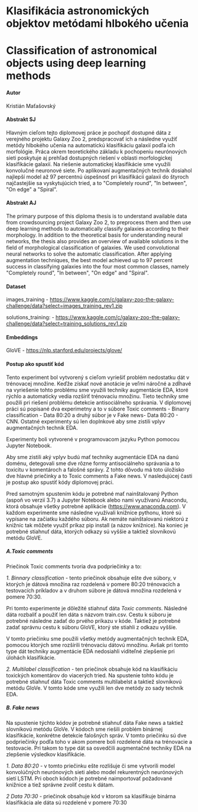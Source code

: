 # 	Klasifikácia astronomických objektov metódami hlbokého učenia
# 	Classification of astronomical objects using deep learning methods

#### Autor

Kristián Maťašovský


#### Abstrakt SJ
Hlavným cieľom tejto diplomovej práce je pochopiť dostupné dáta z verejného projektu Galaxy Zoo 2, predspracovať ich a následne využiť metódy hlbokého učenia na automatickú klasifikáciu galaxií podľa ich morfológie. Práca okrem teoretického základu k pochopeniu neurónových sieti poskytuje aj prehľad  dostupných riešení v oblasti morfologickej klasifikácie galaxií. Na riešenie automatickej klasifikácie sme využili konvolučné neuronové siete. Po aplikovaní augmentačných techník dosiahol najlepší model až 97 percentnú úspešnosť pri klasifikácii galaxii do štyroch najčastejšie sa vyskytujúcich tried, a to "Completely round", "In between", "On edge" a "Spiral".

#### Abstrakt AJ
The primary purpose of this diploma thesis is to understand available data from crowdsourcing project Galaxy Zoo 2, to preprocess them and then use deep learning methods to automatically classify galaxies according to their morphology. In addition to the theoretical basis for understanding neural networks, the thesis also provides an overview of available solutions in the field of morphological classification of galaxies. We used convolutional neural networks to solve the automatic classification. After applying augmentation techniques, the best model achieved up to 97 percent success in classifying galaxies into the four most common classes, namely "Completely round", "In between", "On edge" and "Spiral".
#### Dataset
images_training - https://www.kaggle.com/c/galaxy-zoo-the-galaxy-challenge/data?select=images_training_rev1.zip

solutions_training: - https://www.kaggle.com/c/galaxy-zoo-the-galaxy-challenge/data?select=training_solutions_rev1.zip


#### Embeddings
GloVE - https://nlp.stanford.edu/projects/glove/

#### Postup ako spustiť kód
Tento experiment bol vytvorený s cieľom vyriešiť problém nedostatku dát v trénovacej množine. Keďže získať nové anotácie je veľmi náročné a zdĺhavé na vyriešenie tohto problému sme využili techniky augmentácie EDA, ktoré rýchlo a automaticky vedia rozšíriť trénovaciu množinu. Tieto techniky sme použili pri riešení problému detekcie antisociálneho správania. V diplomovej práci sú popisané dva experimetny a to v súbore Toxic comments - Binarry classification - Data 80:20 a druhý súbor je v Fake news- Data 80:20 - CNN. Ostatné experimenty sú len doplnkové aby sme zistili vplyv augmentačných technik EDA.

Experimenty boli vytvorené v  programovacom jazyku Python pomocou Jupyter Notebook.

Aby sme zistili aký vplyv budú mať techniky augmentácie EDA na danú doménu, detegovali sme dve rôzne formy antisociálneho správania a to toxicitu v komentároch a falošné správy. Z tohto dôvodu má toto úložisko dve hlavné priečinky a to Toxic comments a Fake news. V nasledujúcej časti je postup ako spustiť kódy diplomovej práci. 

Pred samotným spustením kódu je potrebné mať nainštalovaný Python (aspoň vo verzií 3.7) a Jupyter Notebook  alebo nami využívanú Anacondu, ktorá obsahuje všetky potrebné aplikácie (https://www.anaconda.com). V každom experimente sme následne využívali knižnice pythonu, ktoré sú vypísane na začiatku každého súboru. Ak nemáte nainštalovanú niektorú z knižníc tak môžete využiť príkaz pip install (a názov knižnice). Na koniec je potrebné stiahnuť dáta, ktorých odkazy sú vyššie a taktiež slovníkovú metódu GloVE.

##### A.Toxic comments

Priečinok Toxic comments tvoria dva podpriečinky a to: 

*1. Binnary classification* - tento priečinok obsahuje ešte dve súbory, v ktorých je dátová množina raz rozdelená v pomere 80:20 trénovacích a testovacích  príkladov a v druhom súbore je dátová množina rozdelená v pomere 70:30.

Pri tomto experimente je dôležité stiahnuť dáta *Toxic comments*. Následné dáta rozbaliť a použiť len dáta s názvom train.csv. Cestu k súboru je potrebné následne zadať do prvého príkazu v kóde. Taktiež je potrebné zadať správnu cestu k súboru GloVE, ktorý ste stiahli z odkazu vyššie. 

V tomto priečinku sme použili všetky metódy augmentačných techník EDA, pomocou ktorých sme rozšírili trénovaciu dátovú množinu. Avšak pri tomto type dát techniky augmentácie EDA nedosiahli viditeľné zlepšenie pri úlohách klasifikácie. 

*2. Multilabel classification* - ten priečinok obsahuje kód na klasifikáciu toxických komentárov do viacerých tried. Na spustenie tohto kódu je potrebné stiahnuť dáta Toxic comments multilabelst a taktiež slovníkovú metódu GloVe. V tomto kóde sme využili len dve metódy zo sady techník EDA.



##### B. Fake news

Na spustenie týchto kódov je potrebné stiahnuť dáta Fake news a taktiež slovníkovú metódu GloVe. V kódoch sme riešili problém binárnej klasifikácie, konkrétne detekcie falošných správ. V tomto priečinku sú dve podpriečinky podľa toho v akom pomere boli rozdelené dáta na trénovacie a testovacie. Pri takom to type dát sa osvedčili augmentačné techniky EDA na zlepšenie výsledkov klasifikácie. 

*1. Data 80:20* - v tomto priečinku ešte rozlišuje či sme vytvorili model konvolúčných neurónových sieti alebo model rekurentných neurónových sietí LSTM. Pri oboch kódoch je potrebné naimportovať požadované knižnice a tiež správne zvoliť cestu k dátam. 

*2 Data 70:30* - priečinok obsahuje kód v ktorom sa klasifikuje binárna klasifikácia ale dáta sú rozdelené v pomere 70:30

